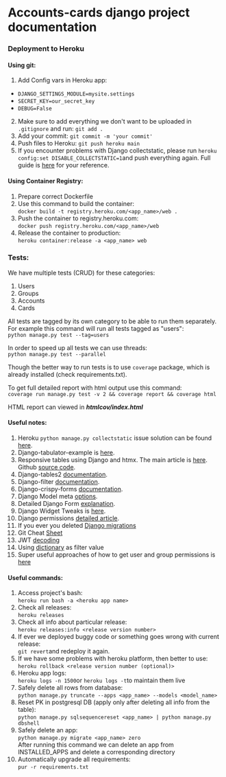 # Accounts-cards django project documentation


### Deployment to Heroku
#### Using git:

1. Add Config vars in Heroku app:
* `DJANGO_SETTINGS_MODULE=mysite.settings`
* `SECRET_KEY=our_secret_key`
* `DEBUG=False`
2. Make sure to add everything we don't want to be uploaded in `.gitignore` and run: `git add .`
3. Add your commit: `git commit -m 'your commit'`
4. Push files to Heroku: `git push heroku main`
5. If you encounter problems with Django collectstatic, please run `heroku config:set DISABLE_COLLECTSTATIC=1`and push everything again. Full guide is [here](https://stackoverflow.com/questions/55330749/error-while-running-python-manage-py-collectstatic-noinput-after-changin) for your reference. 

#### Using Container Registry:

1. Prepare correct Dockerfile
2. Use this command to build the container:\
`docker build -t registry.heroku.com/<app_name>/web .`
3. Push the container to registry.heroku.com:\
`docker push registry.heroku.com/<app_name>/web`
4. Release the container to production:\
`heroku container:release -a <app_name> web`

### Tests:
We have multiple tests (CRUD) for these categories:
1. Users
2. Groups
3. Accounts
4. Cards

All tests are tagged by its own category to be able to run them separately. For example this command will run all tests tagged as "users":\
`python manage.py test --tag=users`

In order to speed up all tests we can use threads:\
`python manage.py test --parallel`

Though the better way to run tests is to use `coverage` package, which is already installed (check requirements.txt). 

To get full detailed report with html output use this command:\
`coverage run manage.py test -v 2 && coverage report && coverage html`

HTML report can viewed in **_htmlcov/index.html_**


#### Useful notes:
1. Heroku `python manage.py collectstatic` issue solution can be found [here](https://stackoverflow.com/questions/55330749/error-while-running-python-manage-py-collectstatic-noinput-after-changin).
2. Django-tabulator-example is [here](https://github.com/cuauhtemoc-amdg/django-tabulator-example).
3. Responsive tables using Django and htmx. The main article is [here](https://enzircle.com/responsive-table-with-django-and-htmx#comments-list). Github [source code](https://github.com/joashxu/dj-htmx-fun). 
4. Django-tables2 [documentation](https://django-tables2.readthedocs.io/en/latest/index.html).
5. Django-filter [documentation](https://django-filter.readthedocs.io/en/stable/index.html).
6. Django-crispy-forms [documentation](https://django-crispy-forms.readthedocs.io/en/latest/index.html).
7. Django Model meta [options](https://docs.djangoproject.com/en/4.1/ref/models/options/).
8. Detailed Django Form [explanation](https://simpleisbetterthancomplex.com/article/2017/08/19/how-to-render-django-form-manually.html).
9. Django Widget Tweaks is [here](https://simpleisbetterthancomplex.com/2015/12/04/package-of-the-week-django-widget-tweaks.html).
10. Django permissions [detailed article](https://dandavies99.github.io/posts/2021/11/django-permissions/).
11. If you ever you deleted [Django migrations](https://stackoverflow.com/questions/37603203/django-deleted-migrations-directory)
12. Git Cheat [Sheet](http://res.cloudinary.com/hy4kyit2a/image/upload/SF_git_cheatsheet.pdf)
13. JWT [decoding](https://jwt.io/)
14. Using [dictionary](https://stackoverflow.com/questions/72623440/django-name-filter-name-icontains-is-not-defined) as filter value
15. Super useful approaches of how to get user and group permissions is [here](https://stackoverflow.com/questions/16573174/how-to-get-user-permissions)


#### Useful commands:
1. Access project's bash:\
`heroku run bash -a <heroku app name>`
2. Check all releases:\
`heroku releases`
3. Check all info about particular release:\
`heroku releases:info <release version number>`
4. If ever we deployed buggy code or something goes wrong with current release:\
`git revert`and redeploy it again.
5. If we have some problems with heroku platform, then better to use:\
`heroku rollback <release version number (optional)>`
6. Heroku app logs:\
`heroku logs -n 1500`or `heroku logs -t`to maintain them live
7. Safely delete all rows from database:\
`python manage.py truncate --apps <app_name> --models <model_name>`
8. Reset PK in postgresql DB (apply only after deleting all info from the table):\
`python manage.py sqlsequencereset <app_name> | python manage.py dbshell`
9. Safely delete an app:\
`python manage.py migrate <app_name> zero`\
After running this command we can delete an app from INSTALLED_APPS and delete a corresponding directory
10. Automatically upgrade all requirements:\
`pur -r requirements.txt`